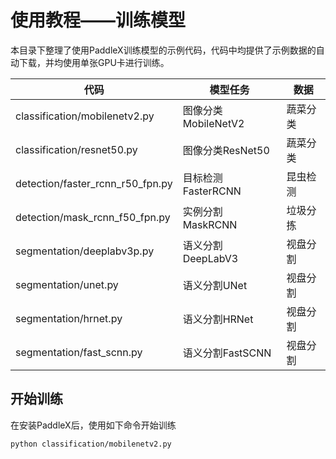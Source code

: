 # 使用教程——训练模型

本目录下整理了使用PaddleX训练模型的示例代码，代码中均提供了示例数据的自动下载，并均使用单张GPU卡进行训练。

|代码 | 模型任务 | 数据 |
|------|--------|---------|
|classification/mobilenetv2.py | 图像分类MobileNetV2 | 蔬菜分类 |
|classification/resnet50.py | 图像分类ResNet50 | 蔬菜分类 |
|detection/faster_rcnn_r50_fpn.py | 目标检测FasterRCNN | 昆虫检测 |
|detection/mask_rcnn_f50_fpn.py | 实例分割MaskRCNN | 垃圾分拣 |
|segmentation/deeplabv3p.py | 语义分割DeepLabV3| 视盘分割 |
|segmentation/unet.py | 语义分割UNet | 视盘分割 |
|segmentation/hrnet.py | 语义分割HRNet | 视盘分割 |
|segmentation/fast_scnn.py | 语义分割FastSCNN | 视盘分割 |


## 开始训练
在安装PaddleX后，使用如下命令开始训练
```
python classification/mobilenetv2.py
```
